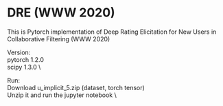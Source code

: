 # DRE (WWW 2020)

This is Pytorch implementation of Deep Rating Elicitation for New Users in Collaborative Filtering (WWW 2020)

Version: \
pytorch 1.2.0 \
scipy   1.3.0 \

Run: \
Download u_implicit_5.zip (dataset, torch tensor) \
Unzip it and run the jupyter notebook \






